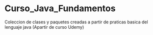 # Curso_Java_Fundamentos
Coleccion de clases y paquetes creadas a partir de praticas basica del lenguaje java (Apartir de curso Udemy)

